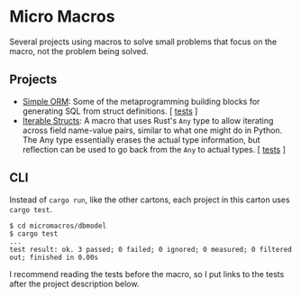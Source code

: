# Micro Macros

Several projects using macros to solve small problems that focus on the macro, not the problem being solved.

## Projects

* [Simple ORM](dbmodel/): Some of the metaprogramming building blocks for generating SQL from struct definitions. [ [tests](dbmodel/tests/the_test.rs) ]
* [Iterable Structs](iterable/): A macro that uses Rust's `Any` type to allow iterating across field name-value pairs, similar to what one might do in Python. The Any type essentially erases the actual type information, but reflection can be used to go back from the `Any` to actual types. [ [tests](iterable/tests/the_test.rs) ]

## CLI

Instead of `cargo run`, like the other cartons, each project in this carton uses `cargo test`.

```shell
$ cd micromacros/dbmodel
$ cargo test
...
test result: ok. 3 passed; 0 failed; 0 ignored; 0 measured; 0 filtered out; finished in 0.00s
```

I recommend reading the tests before the macro, so I put links to the tests after the project description below.

